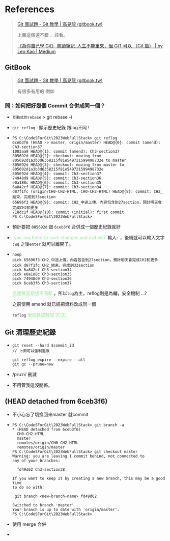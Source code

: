 # References

> [Git 面試題 - Git 教學 | 高見龍 (gitbook.tw)](https://gitbook.tw/interview)
> 
> 上面這個還不錯 ，該看。
> 
> [《為你自己學 Git》 閱讀筆記. 人生不能重來，但 GIT 可以 （Git 篇） | by Leo Kao | Medium](https://medium.com/@leokao0726/%E7%82%BA%E4%BD%A0%E8%87%AA%E5%B7%B1%E5%AD%B8-git-%E9%96%B1%E8%AE%80%E7%AD%86%E8%A8%98-f76e4026dbce) 

## GitBook

> [Git 面試題 - Git 教學 | 高見龍 (gitbook.tw)](https://gitbook.tw/interview) 
> 
> 有很多有用的 例如

### 問：如何把好幾個 Commit 合併成同一個？

- `互動式的rebase`  >  git rebase -i

- `git reflog`  :  顯示歷史紀錄 跟log不同 !

- ```batch
  PS C:\CodeSForGit\2023WebFullStack> git reflog
  6ceb3f6 (HEAD -> master, origin/master) HEAD@{0}: commit (amend): Ch3-section37
  1002aa9 HEAD@{1}: commit (amend): Ch3-section37
  805692d HEAD@{2}: checkout: moving from 805692d1a3b3d6358215f81e549721599498732e to master
  805692d HEAD@{3}: checkout: moving from master to 805692d1a3b3d6358215f81e549721599498732e
  805692d HEAD@{4}: commit: Ch3-section37
  74948d9 HEAD@{5}: commit: Ch3-section36
  e0a188c HEAD@{6}: commit: Ch3-section35
  6a842cf HEAD@{7}: commit: Ch3-section34
  d87f1fc (origin/CH0-CH2-HTML, CH0-CH2-HTML) HEAD@{8}: commit: CH2_結束，完成到33section
  65696f3 HEAD@{9}: commit: CH2_中途上傳，內容包含到27section，預計明天會完成CH2和更多
  718dc1f HEAD@{10}: commit (initial): first commit
  PS C:\CodeSForGit\2023WebFullStack> 
  ```

- 預計要把 `805692d` 跟 `6ceb3f6` 合併成一個歷史紀錄就好

- <font style="color:lightgreen">type :wq Enter to save changes and exit vim.</font>  輸入`:` ，後續就可以輸入文字 `:wq` 之後`enter` 就可以離開了。

- ```batch
  noop
  pick 65696f3 CH2_中途上傳，內容包含到27section，預計明天會完成CH2和更多
  pick d87f1fc CH2_結束，完成到33section
  pick 6a842cf Ch3-section34
  pick e0a188c Ch3-section35
  pick 74948d9 Ch3-section36
  pick 6ceb3f6 Ch3-section37
  ```
  
  <font style="color:lightgreen">這邊跟我預想不同耶</font> 。所以`log`為主，reflog則是為輔，安全機制 ...?
  
  之前使用 amend 就已經把資料改成同一個 
  
  `reflog` <font style="color:lightgreen">保留默認時間 90天。 </font> 

## Git 清理歷史紀錄

- ```batch
  git reset --hard $commit_id
  // 上面可以強制退版
  
  git reflog expire --expire --all
  git gc --prune=now
  ```

- /pruːn/  刪減

- 不用管我這沒關係。

## (HEAD detached from 6ceb3f6)

- 不小心忘了切換回來master 就commit 

- ```batch
  PS C:\CodeSForGit\2023WebFullStack> git branch -a
  * (HEAD detached from 6ceb3f6)
    CH0-CH2-HTML
    master
    remotes/origin/CH0-CH2-HTML
    remotes/origin/master
  PS C:\CodeSForGit\2023WebFullStack> git checkout master
  Warning: you are leaving 1 commit behind, not connected to
  any of your branches:
  
    fd49d62 Ch3-section38
  
  If you want to keep it by creating a new branch, this may be a good time
  to do so with:
  
   git branch <new-branch-name> fd49d62
  
  Switched to branch 'master'
  Your branch is up to date with 'origin/master'.
  PS C:\CodeSForGit\2023WebFullStack> 
  ```

- 使用 merge 合併

- ```batch
  
  ```
